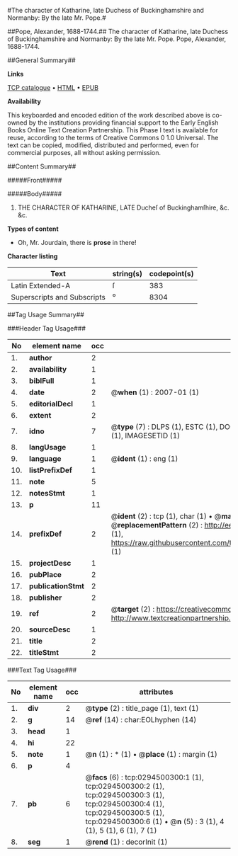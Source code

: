 #The character of Katharine, late Duchess of Buckinghamshire and Normanby: By the late Mr. Pope.#

##Pope, Alexander, 1688-1744.##
The character of Katharine, late Duchess of Buckinghamshire and Normanby: By the late Mr. Pope.
Pope, Alexander, 1688-1744.

##General Summary##

**Links**

[TCP catalogue](http://www.ota.ox.ac.uk/tcp/)  • 
[HTML](http://tei.it.ox.ac.uk/tcp/Texts-HTML/free/004/004809138.html)  • 
[EPUB](http://tei.it.ox.ac.uk/tcp/Texts-EPUB/free/004/004809138.epub)

**Availability**

This keyboarded and encoded edition of the
	       work described above is co-owned by the institutions
	       providing financial support to the Early English Books
	       Online Text Creation Partnership. This Phase I text is
	       available for reuse, according to the terms of Creative
	       Commons 0 1.0 Universal. The text can be copied,
	       modified, distributed and performed, even for
	       commercial purposes, all without asking permission.


##Content Summary##

#####Front#####

#####Body#####

1. THE
CHARACTER
OF
KATHARINE,
LATE
Ducheſ of Buckinghamſhire,
&c. &c.

**Types of content**

  * Oh, Mr. Jourdain, there is **prose** in there!

**Character listing**


|Text|string(s)|codepoint(s)|
|---|---|---|
|Latin Extended-A|ſ|383|
|Superscripts             and Subscripts|⁰|8304|

##Tag Usage Summary##

###Header Tag Usage###

|No|element name|occ|attributes|
|---|---|---|---|
|1.|__author__|2||
|2.|__availability__|1||
|3.|__biblFull__|1||
|4.|__date__|2| @__when__ (1) : 2007-01 (1)|
|5.|__editorialDecl__|1||
|6.|__extent__|2||
|7.|__idno__|7| @__type__ (7) : DLPS (1), ESTC (1), DOCNO (1), TCP (1), GALEDOCNO (1), CONTENTSET (1), IMAGESETID (1)|
|8.|__langUsage__|1||
|9.|__language__|1| @__ident__ (1) : eng (1)|
|10.|__listPrefixDef__|1||
|11.|__note__|5||
|12.|__notesStmt__|1||
|13.|__p__|11||
|14.|__prefixDef__|2| @__ident__ (2) : tcp (1), char (1)  •  @__matchPattern__ (2) : ([0-9\-]+):([0-9IVX]+) (1), (.+) (1)  •  @__replacementPattern__ (2) : http://eebo.chadwyck.com/downloadtiff?vid=$1&page=$2 (1), https://raw.githubusercontent.com/textcreationpartnership/Texts/master/tcpchars.xml#$1 (1)|
|15.|__projectDesc__|1||
|16.|__pubPlace__|2||
|17.|__publicationStmt__|2||
|18.|__publisher__|2||
|19.|__ref__|2| @__target__ (2) : https://creativecommons.org/publicdomain/zero/1.0/ (1), http://www.textcreationpartnership.org/docs/. (1)|
|20.|__sourceDesc__|1||
|21.|__title__|2||
|22.|__titleStmt__|2||


###Text Tag Usage###

|No|element name|occ|attributes|
|---|---|---|---|
|1.|__div__|2| @__type__ (2) : title_page (1), text (1)|
|2.|__g__|14| @__ref__ (14) : char:EOLhyphen (14)|
|3.|__head__|1||
|4.|__hi__|22||
|5.|__note__|1| @__n__ (1) : * (1)  •  @__place__ (1) : margin (1)|
|6.|__p__|4||
|7.|__pb__|6| @__facs__ (6) : tcp:0294500300:1 (1), tcp:0294500300:2 (1), tcp:0294500300:3 (1), tcp:0294500300:4 (1), tcp:0294500300:5 (1), tcp:0294500300:6 (1)  •  @__n__ (5) : 3 (1), 4 (1), 5 (1), 6 (1), 7 (1)|
|8.|__seg__|1| @__rend__ (1) : decorInit (1)|
